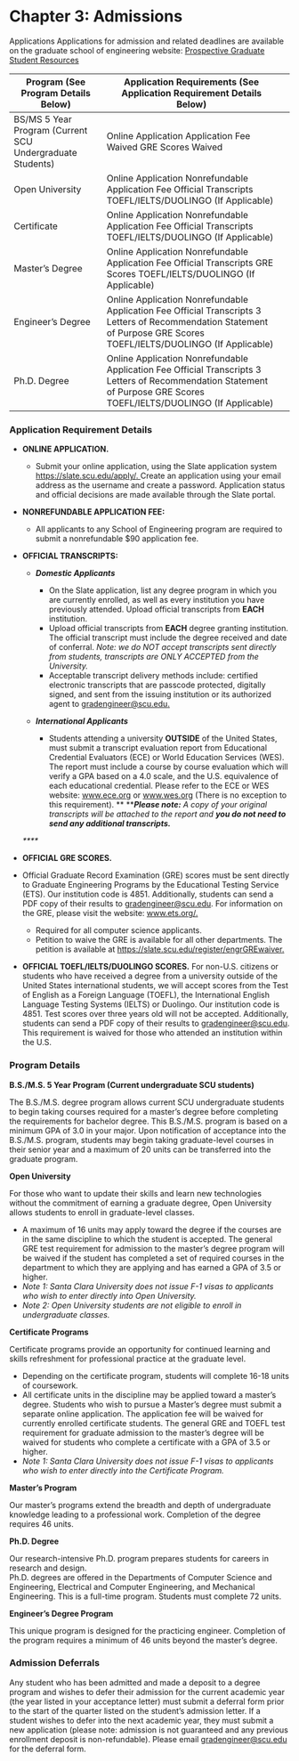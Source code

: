 # Chapter 3: Admissions

Applications Applications for admission and related deadlines are available on the graduate school of engineering website: [Prospective Graduate Student Resources](https://www.scu.edu/engineering/graduate/prospective-graduate-student-resources/)

| Program (See Program Details Below)                       | Application Requirements (See Application Requirement Details Below)                                                                                                   |   |
| --------------------------------------------------------- | ---------------------------------------------------------------------------------------------------------------------------------------------------------------------- | - |
| BS/MS 5 Year Program (Current SCU Undergraduate Students) | Online Application Application Fee Waived GRE Scores Waived                                                                                                            |   |
| Open University                                           | Online Application Nonrefundable Application Fee Official Transcripts TOEFL/IELTS/DUOLINGO (If Applicable)                                                             |   |
| Certificate                                               | Online Application Nonrefundable Application Fee Official Transcripts TOEFL/IELTS/DUOLINGO (If Applicable)                                                             |   |
| Master’s Degree                                           | Online Application Nonrefundable Application Fee Official Transcripts GRE Scores TOEFL/IELTS/DUOLINGO (If Applicable)                                                  |   |
| Engineer’s Degree                                         | Online Application Nonrefundable Application Fee Official Transcripts 3 Letters of Recommendation Statement of Purpose GRE Scores TOEFL/IELTS/DUOLINGO (If Applicable) |   |
| Ph.D. Degree                                              | Online Application Nonrefundable Application Fee Official Transcripts 3 Letters of Recommendation Statement of Purpose GRE Scores TOEFL/IELTS/DUOLINGO (If Applicable) |   |



### Application Requirement Details&#x20;

*   **ONLINE APPLICATION.**&#x20;

    * Submit your online application, using the Slate application system [https://slate.scu.edu/apply/. ](https://slate.scu.edu/apply/.%20)Create an application using your email address as the username and create a password. Application status and official decisions are made available through the Slate portal.&#x20;


*   **NONREFUNDABLE APPLICATION FEE:**&#x20;

    * All applicants to any School of Engineering program are required to submit a nonrefundable $90 application fee.&#x20;


*   **OFFICIAL TRANSCRIPTS:**&#x20;

    *   _**Domestic Applicants**_&#x20;

        * On the Slate application, list any degree program in which you are currently enrolled, as well as every institution you have previously attended. Upload official transcripts from **EACH** institution.&#x20;
        * Upload official transcripts from **EACH** degree granting institution. The official transcript must include the degree received and date of conferral. _Note: we do NOT accept transcripts sent directly from students, transcripts are ONLY ACCEPTED from the University._&#x20;
        * Acceptable transcript delivery methods include: certified electronic transcripts that are passcode protected, digitally signed, and sent from the issuing institution or its authorized agent to [gradengineer@scu.edu.](mailto:gradengineer@scu.edu)&#x20;


    * _**International Applicants**_&#x20;
      * Students attending a university **OUTSIDE** of the United States, must submit a transcript evaluation report from Educational Credential Evaluators (ECE) or World Education Services (WES). The report must include a course by course evaluation which will verify a GPA based on a 4.0 scale, and the U.S. equivalence of each educational credential. Please refer to the ECE or WES website: www.ece.org or www.wes.org (There is no exception to this requirement). ** **_**Please note:** A copy of your original transcripts will be attached to the report and **you do not need to send any additional transcripts.**_&#x20;

    _****_
* **OFFICIAL GRE SCORES.**&#x20;
* Official Graduate Record Examination (GRE) scores must be sent directly to Graduate Engineering Programs by the Educational Testing Service (ETS). Our institution code is 4851. Additionally, students can send a PDF copy of their results to [gradengineer@scu.edu](mailto:gradengineer@scu.edu). For information on the GRE, please visit the website: [www.ets.org/. ](http://www.ets.org/)
  * Required for all computer science applicants.&#x20;
  *   Petition to waive the GRE is available for all other departments. The petition is available at [https://slate.scu.edu/register/engrGREwaiver. ](https://slate.scu.edu/register/engrGREwaiver)


* **OFFICIAL TOEFL/IELTS/DUOLINGO SCORES.**  For non-U.S. citizens or students who have received a degree from a university outside of the United States international students, we will accept scores from the Test of English as a Foreign Language (TOEFL), the International English Language Testing Systems (IELTS) or Duolingo. Our institution code is 4851. Test scores over three years old will not be accepted. Additionally, students can send a PDF copy of their results to [gradengineer@scu.edu](mailto:gradengineer@scu.edu). This requirement is waived for those who attended an institution within the U.S.

### Program Details&#x20;

**B.S./M.S. 5 Year Program (Current undergraduate SCU students)**&#x20;

The B.S./M.S. degree program allows current SCU undergraduate students to begin taking courses required for a master’s degree before completing the requirements for bachelor degree. This B.S./M.S. program is based on a minimum GPA of 3.0 in your major. Upon notification of acceptance into the B.S./M.S. program, students may begin taking graduate-level courses in their senior year and a maximum of 20 units can be transferred into the graduate program.&#x20;

**Open University**&#x20;

For those who want to update their skills and learn new technologies without the commitment of earning a graduate degree, Open University allows students to enroll in graduate-level classes.&#x20;

* A maximum of 16 units may apply toward the degree if the courses are in the same discipline to which the student is accepted. The general GRE test requirement for admission to the master’s degree program will be waived if the student has completed a set of required courses in the department to which they are applying and has earned a GPA of 3.5 or higher.&#x20;
* _Note 1: Santa Clara University does not issue F-1 visas to applicants who wish to enter directly into Open University._&#x20;
* _Note 2: Open University students are not eligible to enroll in undergraduate classes._&#x20;

**Certificate Programs**&#x20;

Certificate programs provide an opportunity for continued learning and skills refreshment for professional practice at the graduate level.&#x20;

* Depending on the certificate program, students will complete 16-18 units of coursework.&#x20;
* All certificate units in the discipline may be applied toward a master’s degree. Students who wish to pursue a Master’s degree must submit a separate online application. The application fee will be waived for currently enrolled certificate students. The general GRE and TOEFL test requirement for graduate admission to the master’s degree will be waived for students who complete a certificate with a GPA of 3.5 or higher.&#x20;
* _Note 1: Santa Clara University does not issue F-1 visas to applicants who wish to enter directly into the Certificate Program._&#x20;

**Master’s Program**&#x20;

Our master’s programs extend the breadth and depth of undergraduate knowledge leading to a professional work. Completion of the degree requires 46 units.&#x20;

**Ph.D. Degree**&#x20;

Our research-intensive Ph.D. program prepares students for careers in research and design.\
Ph.D. degrees are offered in the Departments of Computer Science and Engineering, Electrical and Computer Engineering, and Mechanical Engineering. This is a full-time program. Students must complete 72 units.

**Engineer’s Degree Program**

This unique program is designed for the practicing engineer. Completion of the program requires a minimum of 46 units beyond the master’s degree.

### Admission Deferrals&#x20;

Any student who has been admitted and made a deposit to a degree program and wishes to defer their admission for the current academic year (the year listed in your acceptance letter) must submit a deferral form prior to the start of the quarter listed on the student’s admission letter. If a student wishes to defer into the next academic year, they must submit a new application (please note: admission is not guaranteed and any previous enrollment deposit is non-refundable). Please email [gradengineer@scu.edu](mailto:gradengineer@scu.edu) for the deferral form.
